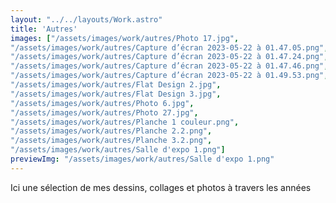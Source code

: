 ```yaml
---
layout: "../../layouts/Work.astro"
title: 'Autres'
images: ["/assets/images/work/autres/Photo 17.jpg",
"/assets/images/work/autres/Capture d’écran 2023-05-22 à 01.47.05.png",
"/assets/images/work/autres/Capture d’écran 2023-05-22 à 01.47.24.png",
"/assets/images/work/autres/Capture d’écran 2023-05-22 à 01.47.46.png",
"/assets/images/work/autres/Capture d’écran 2023-05-22 à 01.49.53.png",
"/assets/images/work/autres/Flat Design 2.jpg",
"/assets/images/work/autres/Flat Design 3.jpg",
"/assets/images/work/autres/Photo 6.jpg",
"/assets/images/work/autres/Photo 27.jpg",
"/assets/images/work/autres/Planche 1 couleur.png",
"/assets/images/work/autres/Planche 2.2.png",
"/assets/images/work/autres/Planche 3.2.png",
"/assets/images/work/autres/Salle d'expo 1.png"]
previewImg: "/assets/images/work/autres/Salle d'expo 1.png"
---
```


Ici une sélection de mes dessins, collages et photos à travers les années
